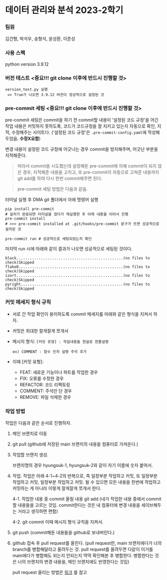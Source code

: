 # 데이터 관리와 분석 2023-2학기

### 팀원

김건형, 박석우, 송형석, 윤성환, 이준성

### 사용 스펙

python version 3.9.12

### 버전 테스트 <중요!!! git clone 이후에 반드시 진행할 것>

```shell
version_test.py 실행
 => True가 나오면 3.9.12 버전이 정상적으로 설정된 것
```

### pre-commit 세팅 <중요!!! git clone 이후에 반드시 진행할 것>

pre-commit 세팅은
commit을 하기 전 commit할 내용이 '설정된 코드 규정'을 어긴 작업 내용은 커밋하지 못하도록, 코드가 코드규정을 잘 지키고 있는지 자동으로 확인, 지적, 수정해주는 사이트다.
('설정된 코드 규정'은 `.pre-commit-config.yaml`에 작성해두었음. __수정X요함__)

변경 내용이 설정된 코드 규정에 어긋나는 경우 commit을 방지해주며, 어긋난 부분을 지적해준다.

> 따라서 commit을 시도했는데 설정해둔 pre-commit에 의해 commit이 되지 않은 경우, 지적해준 내용을 고치고, 또 pre-commit이 자동으로 고쳐준 내용까지 git add를 하여 다시 한번 commit해주면 된다.

> pre-commit 세팅 방법은 다음과 같음.

터미널 실행 후 DMA git 폴더에서 아래 명령어 실행

```shell
pip install pre-commit
# 설치가 완료되면 터미널을 껐다가 재실행한 후 아래 내용을 이어서 진행
pre-commit install
# >>> pre-commit installed at .git/hooks/pre-commit 문구가 뜨면 성공적으로 설치된 것

pre-commit run # 성공적으로 세팅되었는지 확인
```
마지막 run 시에 아래와 같이 결과가 나오면 성공적으로 세팅된 것이다.
```
black................................................(no files to check)Skipped
flake8...............................................(no files to check)Skipped
isort................................................(no files to check)Skipped
pyright..............................................(no files to check)Skipped
```

### 커밋 메세지 형식 규칙

- 서로 간 작업 확인이 용이하도록 commit 메세지를 아래와 같은 형식을 지켜서 하자.

- 커밋은 최대한 잘게잘게 쪼개서

- 메시지 형식: `[커밋 유형] : 작업내용을 한글로 한줄설명`

  `ex) COMMENT : 함수 인자 설명 주석 추가`

- 이때 [커밋 유형]:
  - FEAT: 새로운 기능이나 파트를 작업한 경우
  - FIX: 오류를 수정한 경우
  - REFACTOR: 코드 리팩토링
  - COMMENT: 주석만 단 경우
  - REMOVE: 파일 삭제한 경우


### 작업 방법
작업은 다음과 같은 순서로 진행하자.

1. 메인 브랜치로 이동
2. git pull (github에 저장된 main 브랜치의 내용을 컴퓨터로 가져온다.)
3. 작업할 브랜치 생성. 
  
    브랜치명의 경우 hyungsuk-1, hyungsuk-2와 같이 자기 이름에 숫자 붙여서.
4. 작업. 작업은 아래 4-1~4-2의 반복으로, 즉 일정부분 작업하고 커밋, 또 일정부분 작업하고 커밋, 일정부분 작업하고 커밋. 될 수 있으면 모든 내용을 한번에 작업하고 커밋하는 게 아니라 이렇게 잘게잘게 쪼개서 한다.

    4-1. 작업한 내용 중 commit 올릴 내용 git add (내가 작업한 내용 중에서 commit할 내용들을 고르는 것임. commit한다는 것은 내 컴퓨터에 변경 내용을 세이브해두는 거라고 생각하면 편함)

    4-2.  git commit 이때 메시지 형식 규칙을 지켜서.

5. git push (commit해둔 내용들을 github로 보내버린다.)
6. github 접속 후 pull request를 올린다. (pull request란, main 브랜치에다가 너의 branch를 병합해달라고 올려두는 것. pull request를 올려두면 다같이 이거를 main에다가 병합해도 되는지 안되는지 딱딱 확인해본 후 병합한다. 병합한다는 것은 너의 브랜치의 변경 내용을, 메인 브랜치에도 반영한다는 것임)

    pull request 올리는 방법은 [링크](https://www.youtube.com/watch?v=Ru9qv-tHj7I) 를 참고